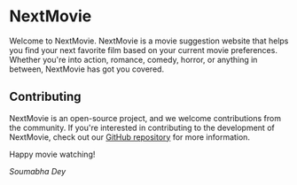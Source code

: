 # NextMovie

Welcome to NextMovie. NextMovie is a movie suggestion website that helps you find your next favorite film based on your current movie preferences. Whether you're into action, romance, comedy, horror, or anything in between, NextMovie has got you covered.

## Contributing

NextMovie is an open-source project, and we welcome contributions from the community. If you're interested in contributing to the development of NextMovie, check out our [GitHub repository](https://github.com/soumabhadey/next-movie/) for more information.

Happy movie watching!

*Soumabha Dey*
